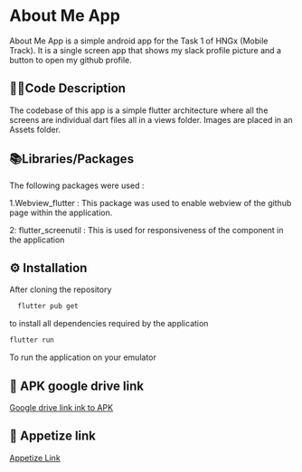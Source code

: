 # About Me App
About Me App is a simple android app for the Task 1 of HNGx (Mobile Track). It is a single screen app that shows my slack profile picture and a button to open my github profile.

## 👨‍💻Code Description
The codebase of this app is a simple flutter architecture where all the screens are individual dart files all in a views folder. Images are placed in an Assets folder.

## 📚Libraries/Packages

The following packages were used :

1.Webview_flutter : This package was used to enable webview of the github page within the application.

2: flutter_screenutil : This is used for responsiveness of the component in the application
## ⚙️ Installation

After cloning the repository

```bash
  flutter pub get
```
to install all dependencies required by the application

```bash
flutter run
```
To run the application on your emulator

## 🔗 APK google drive link

[Google drive link ink to APK](https://drive.google.com/file/d/1Pr5_FlrcefKFZF8QSsJNf_Bbcs5Yo4dH/view?usp=sharing)

## 📱 Appetize link

[Appetize Link](https://appetize.io/app/e7hmxapr74v4b2ccdbfcghg7ju?device=pixel7&osVersion=13.0&scale=75)
